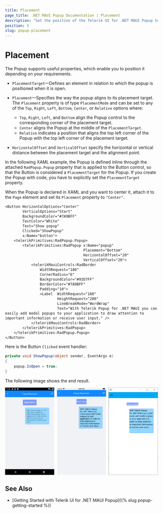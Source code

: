 ```yaml
---
title: Placement
page_title: .NET MAUI Popup Documentation | Placement
description: "Set the position of the Telerik UI for .NET MAUI Popup to the top, right, left, or bottom of the screen, center it or locate it in relation to another UI element."
position: 5
slug: popup-placement
---
```


# Placement

The Popup supports useful properties, which enable you to position it depending on your requirements.

* `PlacementTarget`&mdash;Defines an element in relation to which the popup is positioned when it is open.
* `Placement`&mdash;Specifies the way the popup aligns to its placement target. The `Placement` property is of type `PlacementMode` and can be set to any of the `Top`, `Right`, `Left`, `Bottom`, `Center`, or `Relative` options where:
	* `Top`, `Right`, `Left`, and `Bottom` align the Popup control to the corresponding corner of the placement target.
	* `Center` aligns the Popup at the middle of the `PlacementTarget`.
	* `Relative` indicates a position that aligns the top left corner of the Popup with the top left corner of the placement target.

* `HorizontalOffset` and `VerticalOffset` specify the horizontal or vertical distance between the placement target and the alignment point.  

In the following XAML example, the Popup is defined inline through the attached `RadPopup.Popup` property that is applied to the Button control, so that the Button is considered a `PlacementTarget` for the Popup. If you create the Popup with code, you have to explicitly set the `PlacementTarget` property.

When the Popup is declared in XAML and you want to center it, attach it to the `Page` element and set its `Placement` property to `"Center"`.

```XAML
<Button HorizontalOptions="Center"
        VerticalOptions="Start"
        BackgroundColor="#7A9BFF"
        TextColor="White"
        Text="Show popup"
        Clicked="ShowPopup"
        x:Name="button">
    <telerikPrimitives:RadPopup.Popup>
        <telerikPrimitives:RadPopup x:Name="popup"
                                    Placement="Bottom"
                                    HorizontalOffset="20"
                                    VerticalOffset="20">
            <telerikMauiControls:RadBorder
                WidthRequest="180"
                CornerRadius="6"
                BackgroundColor="#93D7FF"
                BorderColor="#7A9BFF"
                Padding="10">
                <Label  WidthRequest="160"
						HeightRequest="200"
						LineBreakMode="WordWrap"
						Text="With Telerik Popup for .NET MAUI you can easily add modal popups to your application to draw attention to important information or receive user input." />
            </telerikMauiControls:RadBorder>
        </telerikPrimitives:RadPopup>
    </telerikPrimitives:RadPopup.Popup>
</Button>
```

Here is the Button `Clicked` event handler:

```C#
private void ShowPopup(object sender, EventArgs e)
{
    popup.IsOpen = true;
}
```

The following image shows the end result.

![Popup Placement](images/popup_features_placement.png)

## See Also

- [Getting Started with Telerik UI for .NET MAUI Popup]({% slug popup-getting-started %})
